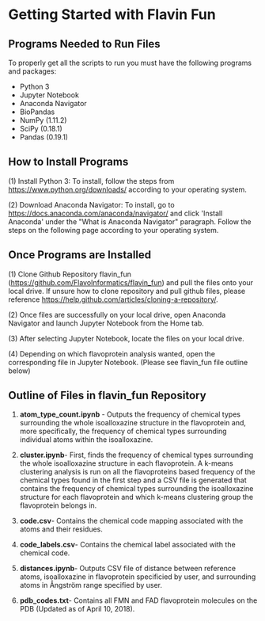 # Getting Started with Flavin Fun

Programs Needed to Run Files
-------
To properly get all the scripts to run you must have the following programs and packages: 
  * Python 3 
  * Jupyter Notebook 
  * Anaconda Navigator 
  * BioPandas
  * NumPy (1.11.2) 
  * SciPy (0.18.1)
  * Pandas (0.19.1) 

How to Install Programs
-------
(1) Install Python 3: To install, follow the steps from https://www.python.org/downloads/ according to your operating system.

(2) Download Anaconda Navigator: To install, go to https://docs.anaconda.com/anaconda/navigator/ and click 'Install Anaconda' under the "What is Anaconda Navigator" paragraph. Follow the steps on the following page according to your operating system. 

Once Programs are Installed
-------
(1) Clone Github Repository flavin_fun (https://github.com/FlavoInformatics/flavin_fun) and pull the files onto your local drive. 
If unsure how to clone repository and pull github files, please reference https://help.github.com/articles/cloning-a-repository/.

(2) Once files are successfully on your local drive, open Anaconda Navigator and launch Jupyter Notebook from the Home tab. 

(3) After selecting Jupyter Notebook, locate the files on your local drive.

(4) Depending on which flavoprotein analysis wanted, open the corresponding file in Jupyter Notebook. (Please see flavin_fun file outline below) 

Outline of Files in flavin_fun Repository 
-------
1. **atom_type_count.ipynb** - Outputs the frequency of chemical types surrounding the whole isoalloxazine structure in the flavoprotein and, more specifically, the frequency of chemical types surrounding individual atoms within the isoalloxazine.

2. **cluster.ipynb**- First, finds the frequency of chemical types surrounding the whole isoalloxazine structure in each flavoprotein. A k-means clustering analysis is run on all the flavoproteins based frequency of the chemical types found in the first step and a CSV file is generated that contains the frequency of chemical types surrounding the isoalloxazine structure for each flavoprotein and which k-means clustering group the flavoprotein belongs in. 

3. **code.csv**- Contains the chemical code mapping associated with the atoms and their residues. 

4. **code_labels.csv**- Contains the chemical label associated with the chemical code. 

5. **distances.ipynb**- Outputs CSV file of distance between reference atoms, isoalloxazine in flavoprotein specificied by user, and surrounding atoms in Ångström range specified by user. 

6. **pdb_codes.txt**- Contains all FMN and FAD flavoprotein molecules on the PDB (Updated as of April 10, 2018).

